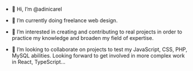 - 👋 Hi, I’m @adinicarel

- 🌱 I’m currently doing freelance web design.

- 👀 I’m interested in creating and contributing to real projects in order to practice my knowledge and broaden my field of expertise.

- 💞️ I’m looking to collaborate on projects to test my JavaScript, CSS, PHP, MySQL abilities. Looking forward to get involved in more complex work in React, TypeScript...


<!---
adinicarel/adinicarel is a ✨ special ✨ repository because its `README.md` (this file) appears on your GitHub profile.
You can click the Preview link to take a look at your changes.
--->

